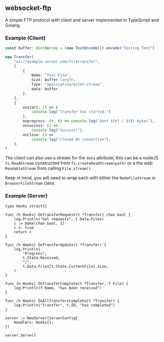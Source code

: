 ## websocket-ftp

A simple FTP protocol with client and server implemented in TypeScript and Golang.

### Example (Client)

```typescript
const buffer: Uint8Array = (new TextEncode()).encode("Testing Text")

new Transfer(
    "ws://example.server.com/filetransfer",
    [
        {
            Name: "Test File",
            Size: buffer.length,
            Type: "application/octet-stream",
            data: buffer
        },
    ],
    {
        onstart: () => {
            console.log("Transfer has started.")
        },
        onprogress: (r, t) => console.log(`Sent ${r} / ${t} bytes`),
        onsuccess: () =>
            console.log("Success!"),
        onclose: () =>
            console.log("Closed WS connection"),
    },
)
```

The client can also use a stream for the `data` attribute,
this can be a nodeJS `fs.ReadStream` constructed from `fs.createReadStream(path)`
or a the web `ReadableStream` from calling `File.stream()`

Keep in mind, you will need to wrap each with either
the `NodeFileStream` or `BrowserFileStream` class.

### Example (Server)

```golang
type Hooks struct{}

func (h Hooks) OnTransferRequest(t *Transfer) chan bool {
    log.Println("Got requests", t.Data.Files)
    c := make(chan bool, 1)
    c <- true
    return c
}

func (h Hooks) OnTransferUpdate(t *Transfer) {
    log.Println(
        "Progress",
        t.State.Received,
        "/",
        t.Data.Files[t.State.CurrentFile].Size,
    )
}

func (h Hooks) OnTransferComplete(t *Transfer, f File) {
    log.Println(f.Name, "has been received")
}

func (h Hooks) OnAllTransfersComplete(t *Transfer) {
    log.Println("Transfer", t.ID, "has completed")
}

server := NewServer(ServerConfig{
    Handlers: Hooks{},
})

server.Serve()
```
